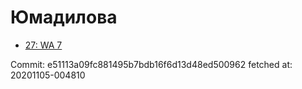 # Юмадилова
- [27: WA 7](27.md)

Commit: e51113a09fc881495b7bdb16f6d13d48ed500962
 fetched at: 20201105-004810
